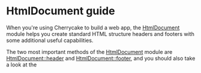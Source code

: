 # HtmlDocument guide

When you're using Cherrycake to build a web app, the [HtmlDocument](../reference/core-modules/htmldocument/) module helps you create standard HTML structure headers and footers with some additional useful capabilities.

The two most important methods of the [HtmlDocument](../reference/core-modules/htmldocument/) module are [HtmlDocument::header](../reference/core-modules/htmldocument/htmldocument-methods.md#header) and [HtmlDocument::footer](../reference/core-modules/htmldocument/htmldocument-methods.md#footer), and you should also take a look at the 

